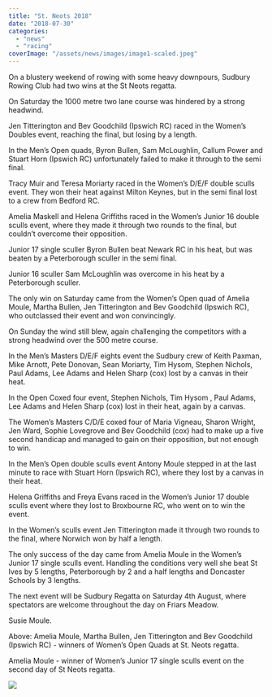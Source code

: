 ```yaml
---
title: "St. Neots 2018"
date: "2018-07-30"
categories: 
  - "news"
  - "racing"
coverImage: "/assets/news/images/image1-scaled.jpeg"
---
```


On a blustery weekend of rowing with some heavy downpours, Sudbury Rowing Club had two wins at the St Neots regatta.

On Saturday the 1000 metre two lane course was hindered by a strong headwind.

Jen Titterington and Bev Goodchild (Ipswich RC) raced in the Women’s Doubles event, reaching the final, but losing by a length.

In the Men’s Open quads, Byron Bullen, Sam McLoughlin, Callum Power and Stuart Horn (Ipswich RC) unfortunately failed to make it through to the semi final.

Tracy Muir and Teresa Moriarty raced in the Women’s D/E/F double sculls event. They won their heat against Milton Keynes, but in the semi final lost to a crew from Bedford RC.

Amelia Maskell and Helena Griffiths raced in the Women’s Junior 16 double sculls event, where they made it through two rounds to the final, but couldn’t overcome their opposition.

Junior 17 single sculler Byron Bullen beat Newark RC in his heat, but was beaten by a Peterborough sculler in the semi final.

Junior 16 sculler Sam McLoughlin was overcome in his heat by a Peterborough sculler.

The only win on Saturday came from the Women’s Open quad of Amelia Moule, Martha Bullen, Jen Titterington and Bev Goodchild (Ipswich RC), who outclassed their event and won convincingly.

On Sunday the wind still blew, again challenging the competitors with a strong headwind over the 500 metre course.

In the Men’s Masters D/E/F eights event the Sudbury crew of Keith Paxman, Mike Arnott, Pete Donovan, Sean Moriarty, Tim Hysom, Stephen Nichols, Paul Adams, Lee Adams and Helen Sharp (cox) lost by a canvas in their heat.

In the Open Coxed four event, Stephen Nichols, Tim Hysom , Paul Adams, Lee Adams and Helen Sharp (cox) lost in their heat, again by a canvas.

The Women’s Masters C/D/E coxed four of Maria Vigneau, Sharon Wright, Jen Ward, Sophie Lovegrove and Bev Goodchild (cox) had to make up a five second handicap and managed to gain on their opposition, but not enough to win.

In the Men’s Open double sculls event Antony Moule stepped in at the last minute to race with Stuart Horn (Ipswich RC), where they lost by a canvas in their heat.

Helena Griffiths and Freya Evans raced in the Women’s Junior 17 double sculls event where they lost to Broxbourne RC, who went on to win the event.

In the Women’s sculls event Jen Titterington made it through two rounds to the final, where Norwich won by half a length.

The only success of the day came from Amelia Moule in the Women’s Junior 17 single sculls event. Handling the conditions very well she beat St Ives by 5 lengths, Peterborough by 2 and a half lengths and Doncaster Schools by 3 lengths.

The next event will be Sudbury Regatta on Saturday 4th August, where spectators are welcome throughout the day on Friars Meadow.

Susie Moule.

Above: Amelia Moule, Martha Bullen, Jen Titterington and Bev Goodchild (Ipswich RC) - winners of Women’s Open Quads at St. Neots regatta.

Amelia Moule - winner of Women’s Junior 17 single sculls event on the second day of St Neots regatta.

[![](/assets/news/images/IMG_1639-Cropped-1-1024x924.jpg)](http://sudburyrowingclub.org.uk/wp-content/uploads/2018/07/IMG_1639-Cropped-1.jpg)
